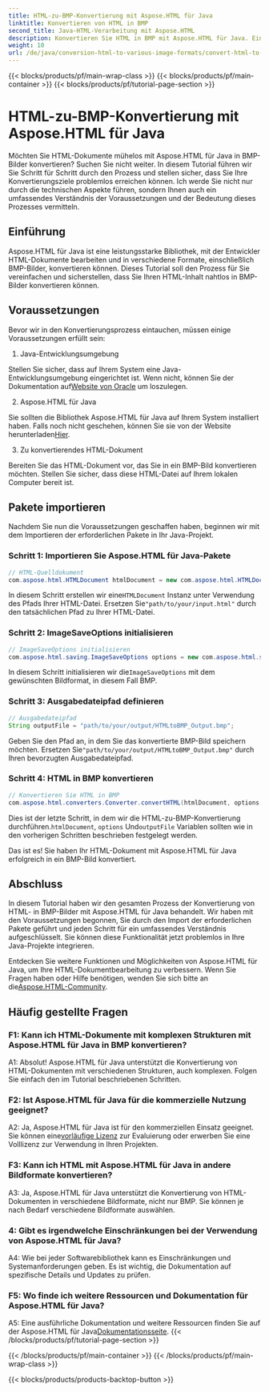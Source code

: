```yaml
---
title: HTML-zu-BMP-Konvertierung mit Aspose.HTML für Java
linktitle: Konvertieren von HTML in BMP
second_title: Java-HTML-Verarbeitung mit Aspose.HTML
description: Konvertieren Sie HTML in BMP mit Aspose.HTML für Java. Ein umfassendes Tutorial zur nahtlosen Konvertierung von HTML-Dokumenten in BMP-Bilder mit Aspose.HTML für Java.
weight: 10
url: /de/java/conversion-html-to-various-image-formats/convert-html-to-bmp/
---
```


{{< blocks/products/pf/main-wrap-class >}}
{{< blocks/products/pf/main-container >}}
{{< blocks/products/pf/tutorial-page-section >}}

# HTML-zu-BMP-Konvertierung mit Aspose.HTML für Java

Möchten Sie HTML-Dokumente mühelos mit Aspose.HTML für Java in BMP-Bilder konvertieren? Suchen Sie nicht weiter. In diesem Tutorial führen wir Sie Schritt für Schritt durch den Prozess und stellen sicher, dass Sie Ihre Konvertierungsziele problemlos erreichen können. Ich werde Sie nicht nur durch die technischen Aspekte führen, sondern Ihnen auch ein umfassendes Verständnis der Voraussetzungen und der Bedeutung dieses Prozesses vermitteln. 

## Einführung

Aspose.HTML für Java ist eine leistungsstarke Bibliothek, mit der Entwickler HTML-Dokumente bearbeiten und in verschiedene Formate, einschließlich BMP-Bilder, konvertieren können. Dieses Tutorial soll den Prozess für Sie vereinfachen und sicherstellen, dass Sie Ihren HTML-Inhalt nahtlos in BMP-Bilder konvertieren können.

## Voraussetzungen

Bevor wir in den Konvertierungsprozess eintauchen, müssen einige Voraussetzungen erfüllt sein:

1. Java-Entwicklungsumgebung

 Stellen Sie sicher, dass auf Ihrem System eine Java-Entwicklungsumgebung eingerichtet ist. Wenn nicht, können Sie der Dokumentation auf[Website von Oracle](https://www.oracle.com/java/technologies/javase-downloads.html) um loszulegen.

2. Aspose.HTML für Java

Sie sollten die Bibliothek Aspose.HTML für Java auf Ihrem System installiert haben. Falls noch nicht geschehen, können Sie sie von der Website herunterladen[Hier](https://releases.aspose.com/html/java/).

3. Zu konvertierendes HTML-Dokument

Bereiten Sie das HTML-Dokument vor, das Sie in ein BMP-Bild konvertieren möchten. Stellen Sie sicher, dass diese HTML-Datei auf Ihrem lokalen Computer bereit ist.

## Pakete importieren

Nachdem Sie nun die Voraussetzungen geschaffen haben, beginnen wir mit dem Importieren der erforderlichen Pakete in Ihr Java-Projekt.

### Schritt 1: Importieren Sie Aspose.HTML für Java-Pakete

```java
// HTML-Quelldokument
com.aspose.html.HTMLDocument htmlDocument = new com.aspose.html.HTMLDocument("path/to/your/input.html");
```

 In diesem Schritt erstellen wir eine`HTMLDocument` Instanz unter Verwendung des Pfads Ihrer HTML-Datei. Ersetzen Sie`"path/to/your/input.html"` durch den tatsächlichen Pfad zu Ihrer HTML-Datei.

### Schritt 2: ImageSaveOptions initialisieren

```java
// ImageSaveOptions initialisieren
com.aspose.html.saving.ImageSaveOptions options = new com.aspose.html.saving.ImageSaveOptions(com.aspose.html.rendering.image.ImageFormat.Bmp);
```

 In diesem Schritt initialisieren wir die`ImageSaveOptions` mit dem gewünschten Bildformat, in diesem Fall BMP.

### Schritt 3: Ausgabedateipfad definieren

```java
// Ausgabedateipfad
String outputFile = "path/to/your/output/HTMLtoBMP_Output.bmp";
```

 Geben Sie den Pfad an, in dem Sie das konvertierte BMP-Bild speichern möchten. Ersetzen Sie`"path/to/your/output/HTMLtoBMP_Output.bmp"` durch Ihren bevorzugten Ausgabedateipfad.

### Schritt 4: HTML in BMP konvertieren

```java
// Konvertieren Sie HTML in BMP
com.aspose.html.converters.Converter.convertHTML(htmlDocument, options, outputFile);
```

 Dies ist der letzte Schritt, in dem wir die HTML-zu-BMP-Konvertierung durchführen.`htmlDocument`, `options` Und`outputFile` Variablen sollten wie in den vorherigen Schritten beschrieben festgelegt werden.

Das ist es! Sie haben Ihr HTML-Dokument mit Aspose.HTML für Java erfolgreich in ein BMP-Bild konvertiert.

## Abschluss

In diesem Tutorial haben wir den gesamten Prozess der Konvertierung von HTML- in BMP-Bilder mit Aspose.HTML für Java behandelt. Wir haben mit den Voraussetzungen begonnen, Sie durch den Import der erforderlichen Pakete geführt und jeden Schritt für ein umfassendes Verständnis aufgeschlüsselt. Sie können diese Funktionalität jetzt problemlos in Ihre Java-Projekte integrieren.

 Entdecken Sie weitere Funktionen und Möglichkeiten von Aspose.HTML für Java, um Ihre HTML-Dokumentbearbeitung zu verbessern. Wenn Sie Fragen haben oder Hilfe benötigen, wenden Sie sich bitte an die[Aspose.HTML-Community](https://forum.aspose.com/).

## Häufig gestellte Fragen

### F1: Kann ich HTML-Dokumente mit komplexen Strukturen mit Aspose.HTML für Java in BMP konvertieren?

A1: Absolut! Aspose.HTML für Java unterstützt die Konvertierung von HTML-Dokumenten mit verschiedenen Strukturen, auch komplexen. Folgen Sie einfach den im Tutorial beschriebenen Schritten.

### F2: Ist Aspose.HTML für Java für die kommerzielle Nutzung geeignet?

 A2: Ja, Aspose.HTML für Java ist für den kommerziellen Einsatz geeignet. Sie können eine[vorläufige Lizenz](https://purchase.aspose.com/temporary-license/) zur Evaluierung oder erwerben Sie eine Volllizenz zur Verwendung in Ihren Projekten.

### F3: Kann ich HTML mit Aspose.HTML für Java in andere Bildformate konvertieren?

A3: Ja, Aspose.HTML für Java unterstützt die Konvertierung von HTML-Dokumenten in verschiedene Bildformate, nicht nur BMP. Sie können je nach Bedarf verschiedene Bildformate auswählen.

### 4: Gibt es irgendwelche Einschränkungen bei der Verwendung von Aspose.HTML für Java?

A4: Wie bei jeder Softwarebibliothek kann es Einschränkungen und Systemanforderungen geben. Es ist wichtig, die Dokumentation auf spezifische Details und Updates zu prüfen.

### F5: Wo finde ich weitere Ressourcen und Dokumentation für Aspose.HTML für Java?

A5: Eine ausführliche Dokumentation und weitere Ressourcen finden Sie auf der Aspose.HTML für Java[Dokumentationsseite](https://reference.aspose.com/html/java/).
{{< /blocks/products/pf/tutorial-page-section >}}

{{< /blocks/products/pf/main-container >}}
{{< /blocks/products/pf/main-wrap-class >}}

{{< blocks/products/products-backtop-button >}}
